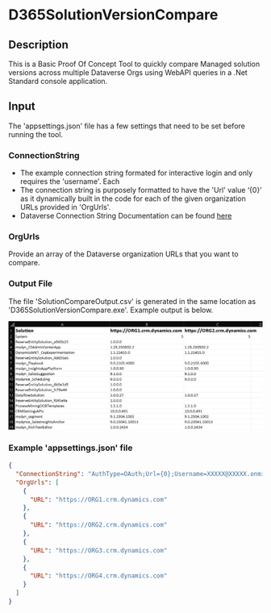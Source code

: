 # D365SolutionVersionCompare

## Description

This is a Basic Proof Of Concept Tool to quickly compare Managed solution versions across multiple Dataverse Orgs using WebAPI queries in a .Net Standard console application.

## Input

The 'appsettings.json' file has a few settings that need to be set before running the tool.

### ConnectionString

- The example connection string formated for interactive login and only requires the 'username'. Each
- The connection string  is purposely formatted to have the 'Url' value ‘{0}’ as it dynamically built in the code for each of the given organization URLs provided in 'OrgUrls'.
- Dataverse Connection String Documentation can be found [here](https://learn.microsoft.com/en-us/power-apps/developer/data-platform/xrm-tooling/use-connection-strings-xrm-tooling-connect)

### OrgUrls

Provide an array of the Dataverse organization URLs that you want to compare.

### Output File
The file 'SolutionCompareOutput.csv' is generated in the same location as 'D365SolutionVersionCompare.exe'. Example output is below.

![Tool Output File](./pictures/output.png)

### Example 'appsettings.json' file

``` JSON
{  
  "ConnectionString": "AuthType=OAuth;Url={0};Username=XXXXX@XXXXX.onmicrosoft.com;RedirectUri=http://localhost;AppId=51f81489-12ee-4a9e-aaae-a2591f45987d;LoginPrompt=Auto",
  "OrgUrls": [
    {
      "URL": "https://ORG1.crm.dynamics.com"
    },
    {
      "URL": "https://ORG2.crm.dynamics.com"
    },
    {
      "URL": "https://ORG3.crm.dynamics.com"
    },
    {
      "URL": "https://ORG4.crm.dynamics.com"
    }
  ]
}
```
